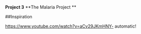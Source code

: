 
 **Project 3**               **The Malaria Project **

##Inspiration

https://www.youtube.com/watch?v=aCv29JKmHNY- automatic!

